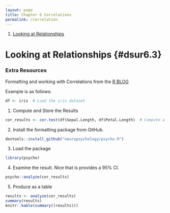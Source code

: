 ```yaml
---
layout: page
title: Chapter 6 Correlations
permalink: /correlation
---
```




1. [Looking at Relationships](#dsur6.3)




# Looking at Relationships {#dsur6.3}



### Extra Resources

Formatting and working with Correlations from the [R BLOG](https://www.r-bloggers.com/formatted-correlation-with-effect-size/) 

Example is as follows: 
```r
df <- iris  # Load the iris dataset
```
1. Compute and Store the Results
```r
cor_results <- cor.test(df$Sepal.Length, df$Petal.Length)  # Compute a correlation and store its result
```
2. Install the formatting package from GitHub.
```r
devtools::install_github("neuropsychology/psycho.R")
```
3. Load the package
```r
library(psycho)  
```
4. Examine the result. Nice that is provides a 95% CI. 
```r
psycho::analyze(cor_results)
```
5. Produce as a table
```r
results <- analyze(cor_results)
summary(results)
knitr::kable(summary((results)))
```

